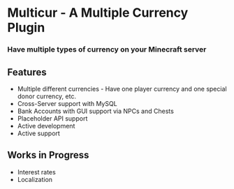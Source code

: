 # Multicur - A Multiple Currency Plugin #
### Have multiple types of currency on your Minecraft server ###

## Features ##
* Multiple different currencies - Have one player currency and one special donor currency, etc.
* Cross-Server support with MySQL
* Bank Accounts with GUI support via NPCs and Chests
* Placeholder API support
* Active development
* Active support

## Works in Progress ##
* Interest rates
* Localization